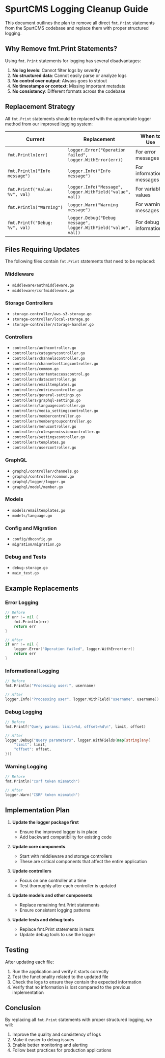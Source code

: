 # SpurtCMS Logging Cleanup Guide

This document outlines the plan to remove all direct `fmt.Print` statements from the SpurtCMS codebase and replace them with proper structured logging.

## Why Remove fmt.Print Statements?

Using `fmt.Print` statements for logging has several disadvantages:

1. **No log levels**: Cannot filter logs by severity
2. **No structured data**: Cannot easily parse or analyze logs
3. **No control over output**: Always goes to stdout
4. **No timestamps or context**: Missing important metadata
5. **No consistency**: Different formats across the codebase

## Replacement Strategy

All `fmt.Print` statements should be replaced with the appropriate logger method from our improved logging system:

| Current | Replacement | When to Use |
|---------|------------|------------|
| `fmt.Println(err)` | `logger.Error("Operation failed", logger.WithError(err))` | For error messages |
| `fmt.Println("Info message")` | `logger.Info("Info message")` | For informational messages |
| `fmt.Printf("Value: %v", val)` | `logger.Info("Message", logger.WithField("value", val))` | For variable values |
| `fmt.Println("Warning")` | `logger.Warn("Warning message")` | For warning messages |
| `fmt.Printf("Debug: %v", val)` | `logger.Debug("Debug message", logger.WithField("value", val))` | For debug information |

## Files Requiring Updates

The following files contain `fmt.Print` statements that need to be replaced:

### Middleware
- `middleware/authmiddleware.go`
- `middleware/csrfmiddleware.go`

### Storage Controllers
- `storage-controller/aws-s3-storage.go`
- `storage-controller/local-storage.go`
- `storage-controller/storage-handler.go`

### Controllers
- `controllers/authcontroller.go`
- `controllers/categorycontroller.go`
- `controllers/channelscontroller.go`
- `controllers/channelsettingcontroller.go`
- `controllers/common.go`
- `controllers/contentaccesscontrol.go`
- `controllers/datacontroller.go`
- `controllers/emailtemplates.go`
- `controllers/entriescontroller.go`
- `controllers/general-settings.go`
- `controllers/graphql-settings.go`
- `controllers/languagecontroller.go`
- `controllers/media_settingscontroller.go`
- `controllers/membercontroller.go`
- `controllers/membergroupcontroller.go`
- `controllers/menucontroller.go`
- `controllers/rolespermissioncontroller.go`
- `controllers/settingscontroller.go`
- `controllers/templates.go`
- `controllers/usercontroller.go`

### GraphQL
- `graphql/controller/channels.go`
- `graphql/controller/common.go`
- `graphql/logger/logger.go`
- `graphql/model/member.go`

### Models
- `models/emailtemplates.go`
- `models/language.go`

### Config and Migration
- `config/dbconfig.go`
- `migration/migration.go`

### Debug and Tests
- `debug-storage.go`
- `main_test.go`

## Example Replacements

### Error Logging

```go
// Before
if err != nil {
    fmt.Println(err)
    return err
}

// After
if err != nil {
    logger.Error("Operation failed", logger.WithError(err))
    return err
}
```

### Informational Logging

```go
// Before
fmt.Println("Processing user:", username)

// After
logger.Info("Processing user", logger.WithField("username", username))
```

### Debug Logging

```go
// Before
fmt.Printf("Query params: limit=%d, offset=%d\n", limit, offset)

// After
logger.Debug("Query parameters", logger.WithFields(map[string]any{
    "limit": limit,
    "offset": offset,
}))
```

### Warning Logging

```go
// Before
fmt.Println("csrf token mismatch")

// After
logger.Warn("CSRF token mismatch")
```

## Implementation Plan

1. **Update the logger package first**
   - Ensure the improved logger is in place
   - Add backward compatibility for existing code

2. **Update core components**
   - Start with middleware and storage controllers
   - These are critical components that affect the entire application

3. **Update controllers**
   - Focus on one controller at a time
   - Test thoroughly after each controller is updated

4. **Update models and other components**
   - Replace remaining fmt.Print statements
   - Ensure consistent logging patterns

5. **Update tests and debug tools**
   - Replace fmt.Print statements in tests
   - Update debug tools to use the logger

## Testing

After updating each file:

1. Run the application and verify it starts correctly
2. Test the functionality related to the updated file
3. Check the logs to ensure they contain the expected information
4. Verify that no information is lost compared to the previous implementation

## Conclusion

By replacing all `fmt.Print` statements with proper structured logging, we will:

1. Improve the quality and consistency of logs
2. Make it easier to debug issues
3. Enable better monitoring and alerting
4. Follow best practices for production applications

